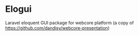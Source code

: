 # Elogui
Laravel eloquent GUI package for webcore platform (a copy of https://github.com/dandisy/webcore-presentation)
